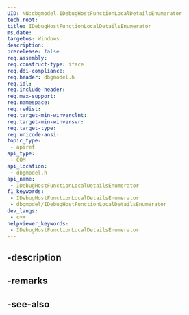 ```yaml
---
UID: NN:dbgmodel.IDebugHostFunctionLocalDetailsEnumerator
tech.root: 
title: IDebugHostFunctionLocalDetailsEnumerator
ms.date: 
targetos: Windows
description: 
prerelease: false
req.assembly: 
req.construct-type: iface
req.ddi-compliance: 
req.header: dbgmodel.h
req.idl: 
req.include-header: 
req.max-support: 
req.namespace: 
req.redist: 
req.target-min-winverclnt: 
req.target-min-winversvr: 
req.target-type: 
req.unicode-ansi: 
topic_type:
 - apiref
api_type:
 - COM
api_location:
 - dbgmodel.h
api_name:
 - IDebugHostFunctionLocalDetailsEnumerator
f1_keywords:
 - IDebugHostFunctionLocalDetailsEnumerator
 - dbgmodel/IDebugHostFunctionLocalDetailsEnumerator
dev_langs:
 - c++
helpviewer_keywords:
 - IDebugHostFunctionLocalDetailsEnumerator
---
```


## -description

## -remarks

## -see-also

